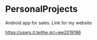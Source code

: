# PersonalProjects
Android app for sales.
Link for my website 

https://users.it.teithe.gr/~iee2019186
